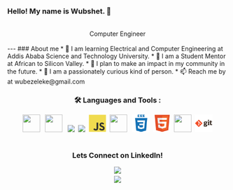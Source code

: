 ### Hello! My name is Wubshet. 👋  
<br>
<div align="center">Computer Engineer</div>
<br>
---
### About me
* 🌱 I am learning Electrical and Computer Engineering at Addis Ababa Science and Technology University. 
* 🌱 I am a Student Mentor at African to Silicon Valley.
* 🎯 I plan to make an impact in my community in the future.
* 💯️ I am a passionately curious kind of person.
* 📫 Reach me by at wubezeleke@gmail.com

<div align="center">

### :hammer_and_wrench: Languages and Tools :
<div align="center">
  <img src="https://cdn.jsdelivr.net/gh/devicons/devicon/icons/python/python-original.svg" width = "40" height = "40" /> &nbsp;
  <img src="https://cdn.jsdelivr.net/gh/devicons/devicon/icons/nodejs/nodejs-original.svg" width = "40" height = "40" /> &nbsp;
  <img src="https://cdn.jsdelivr.net/gh/devicons/devicon/icons/typescript/typescript-original.svg" width:"40" height= "40"/>&nbsp;        
  <img src="https://cdn.jsdelivr.net/gh/devicons/devicon/icons/express/express-original-wordmark.svg" width:"40" height= "40"/>&nbsp;
  <img src="https://github.com/devicons/devicon/blob/master/icons/javascript/javascript-original.svg" title="JavaScript" alt="JavaScript" width="40" height="40"/>&nbsp;
  <img src="https://cdn.jsdelivr.net/gh/devicons/devicon/icons/c/c-original.svg" width = "40" height = "40" /> &nbsp;
  <img src="https://github.com/devicons/devicon/blob/master/icons/css3/css3-plain-wordmark.svg"  title="CSS3" alt="CSS" width="40" height="40"/>&nbsp;
  <img src="https://github.com/devicons/devicon/blob/master/icons/html5/html5-original.svg" title="HTML5" alt="HTML" width="40" height="40"/>&nbsp;
  <img src="https://cdn.jsdelivr.net/gh/devicons/devicon/icons/mongodb/mongodb-plain-wordmark.svg"  width="40" height="40"/>&nbsp;
  <img src="https://github.com/devicons/devicon/blob/master/icons/git/git-original-wordmark.svg" title="Git" **alt="Git" width="40" height="40"/>
</div>
  <br>
<h3> Lets Connect on LinkedIn! </h3>
<a href="https://www.linkedin.com/in/wubshet-zeleke-1a6aa71a8/">
  <img src="https://img.shields.io/badge/LinkedIn-0077B5?style=Plastic&logo=linkedin&logoColor=silver" />
</a>  

<br>

<div align="center" >
  <a  href="https://github.com/wubeZ">
    <img align="center" src="https://github-readme-stats.vercel.app/api?username=wubeZ&theme=blue-green" />
  </a>
</div> 
  <br>

